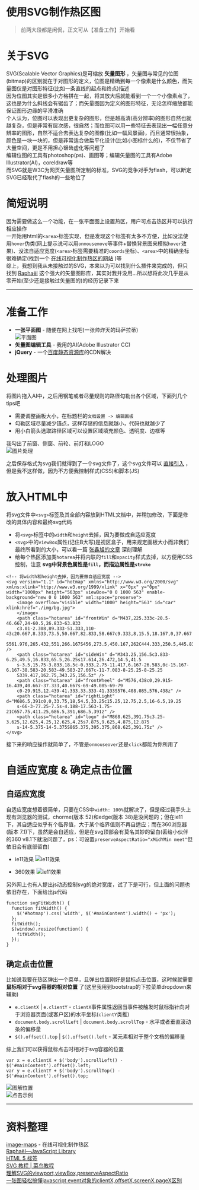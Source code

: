 使用SVG制作热区图
========

> 前两大段都是闲侃，正文可从【准备工作】开始看  

# 关于SVG
SVG(Scalable Vector Graphics)是可缩放 **矢量图形** ，矢量图与常见的位图(bitmap)的区别就在于对图形的定义，位图是精确到每一个像素是什么颜色，而矢量图仅是对图形特征(比如一条直线的起点和终点)描述  
因为位图其实是很多小方格拼在一起，将其放大后就能看到一个一个小像素点了，这也是为什么斜线会有锯齿了；而矢量图因为定义的图形特征，无论怎样缩放都能保证图形边缘的平滑准确  
个人认为，位图可以表现出更复杂的图形，但是越高清(高分辨率)的图形自然也就越复杂，但是非常有层次感，很自然；而位图可以用一些特征去表现出一幅任意分辨率的图形，自然不适合去表达复杂的图像(比如一幅风景画)，而且通常很抽象，颜色是一块一块的，但是非常适合做扁平化设计(比如小图标什么的)，不仅节省了大量空间，更是不用担心锯齿虚化等问题了  
编辑位图的工具有photoshop(ps)、画图等；编辑矢量图的工具有Adobe Illustrator(AI)，coreldraw等  
而SVG就是W3C为网页矢量图所定制的标准，SVG的竞争对手为flash，可以断定SVG已经取代了flash的一些地位了  

# 简短说明
因为需要做这么一个功能，在一张平面图上设置热区，用户可点击热区并可以执行相应操作  
一开始用html的`<area>`标签实现，但是发现这个标签有太多不方便，比如没法使用`hover`伪类(网上提示说可以用`onmousemove`等事件+替换背景图来模拟`hover`效果)、没法自适应宽度(`<area>`标签需要精准的`coords`坐标)、`<area>`中的精确坐标很难确定(找到一个
[在线可视化制作热区的网站](http://www.image-maps.com/)
)等  
综上，我想到我从未接触过的SVG，本来以为可以找到什么插件来完成的，但只找到
[Raphaël](http://dmitrybaranovskiy.github.io/raphael/)
这个强大的矢量图形库，其实对我并没用...所以想将此次几乎是从零开始(至少还是接触过矢量图的)的经历记录下来  

--------

# 准备工作
* **一张平面图** - 随便在网上找吧(一张帅炸天的玛萨拉蒂)  
![平面图](./demo/hotmap/img/bg.jpg)  
* **矢量图编辑工具** - 我用的AI(Adobe Illustrator CC)  
* **jQuery** - 一个[百度静态资源库](http://cdn.code.baidu.com/)的CDN解决  

# 处理图片
将图片拖入AI中，之后用钢笔或者尽量规则的路径勾勒出各个区域，下面列几个tips吧  

* 需要调整画板大小，在标题栏的`文档设置 -> 编辑画板`  
* 勾勒区域尽量减少锚点，这样存储的信息就越小，代码也就越少了  
* 用小白箭头选取路径区域可以设置区域填充颜色、透明度、边框等  

我勾出了前窗、侧窗、前轮、前灯和LOGO  
![图片处理](./demo/hotmap/img/picProcess.png)  

之后保存格式为svg我们就得到了一个svg文件了，这个svg文件可以
[直接引入](http://www.runoob.com/svg/svg-inhtml.html)
，但是我不这样做，因为不方便我控制样式(CSS)和脚本(JS)  

# 放入HTML中
将svg文件中`<svg>`标签及其全部内容放到HTML文档中，并稍加修改，下面是修改的具体内容和最终svg代码  

* 将`<svg>`标签中的`width`和`height`去掉，因为要做成自适应宽度  
* `<svg>`中的`viewBox`属性(记住B大写)是视区盒子，用来规定画板大小而非我们最终所看到的大小，可以看一篇
[张鑫旭的文章](http://www.zhangxinxu.com/wordpress/2014/08/svg-viewport-viewbox-preserveaspectratio/)
深刻理解  
* 给每个热区添加类`hotarea`并将内联的`fill`和`opacity`样式去掉，以方便用CSS控制，注意 **svg中背景色属性是`fill`，而描边属性是`stroke`**  

```
<!-- 将width和height去掉，因为要做自适应宽度 -->
<svg version="1.1" id="hotmap" xmlns="http://www.w3.org/2000/svg" xmlns:xlink="http://www.w3.org/1999/xlink" x="0px" y="0px" width="1000px" height="563px" viewBox="0 0 1000 563" enable-background="new 0 0 1000 563" xml:space="preserve">
    <image overflow="visible" width="1000" height="563" id="car" xlink:href="./img/bg.jpg">
    </image>
    <path class="hotarea" id="frontWin" d="M437,225.333c-20.5-46.667,24-60.5,26.833-63.833
    c3.01-2.308,89.333-51.333,110-43c20.667,8.333,73.5,50.667,82.833,58.667c9.333,8,15.5,18.167,0,37.667
    S561.976,265.432,551,266.167S456,273.5,450.167,262C444.333,250.5,445.833,250.333,437,225.333z" />
    <path class="hotarea" id="sideWin" d="M343.25,156.5c3.833-6.25,49.5,16.833,65.5,26.25s17.614,26.472,14.5,41.5
    s-3.5,15.75-3.833,18.5c-0.333,2.75-11.417,6.167-26.583,0c-15.167-6.167-38.583-20.583-49.583-27.667c-11-7.083-8-25.25-8-25.25
    S339.417,162.75,343.25,156.5z" />
    <path class="hotarea" id="frontWheel" d="M576,438c0,29.915-16.439,40.667-37.333,40.667s-69-49.085-69-79
    c0-29.915,12.439-41.333,33.333-41.333S576,408.085,576,438z" />
    <path class="hotarea" id="rightLight" d="M686.5,391c0,0,33.75,18,54.5,33.25c15.25,12.75,2.5,16-6.5,19.25
    s-66-3-77.25-7.5s-4.188-17.563-1.75-21C657.75,411.25,686.5,391,686.5,391z" />
    <path class="hotarea" id="logo" d="M868.625,391.75c3.25-3.625,12.625,4.25,12.625,4.25s7.875,9.625,4.875,12.875
    s-14-5.375-14-5.375S865.375,395.375,868.625,391.75z" />
</svg>
```

接下来的响应操作就简单了，不管是`onmouseover`还是`click`都能为你所用了  

# 自适应宽度 & 确定点击位置

## 自适应宽度
自适应宽度想着很简单，只要在CSS中`width: 100%`就解决了，但是经过我手头上现有浏览器的测试，chorme(版本 52)和edge(版本 38)是没问题的；但在ie11下，其自适应似乎有个临界值，大于某个临界值则不再自适应；而在360浏览器(版本 7.1)下，虽然是会自适应，但是在svg顶部会有莫名其妙的留白(丢给小伙伴的360 v8.1下就没问题了，ps：可设置`preserveAspectRatio="xMidYMin meet"`但依旧会有底部留白)  

* ie11效果
![ie11效果](./demo/hotmap/img/ie11.gif)  

* 360效果
![ie11效果](./demo/hotmap/img/360.png)  

另外网上也有人提出js动态控制svg的绝对宽度，试了下是可行，但上面的问题也依旧存在，下面给出js代码  

```
function svgFitWidth() {
  function fitWidth() {
    $('#hotmap').css('width', $('#mainContent').width() + 'px');
  };
  fitWidth();
  $(window).resize(function() {
    fitWidth();
  });
}
```

## 确定点击位置
比如说我要在热区弹出一个菜单，且弹出位置刚好是鼠标点击位置，这时候就需要 **鼠标相对于svg容器的相对位置** 了(这里我用到bootstrap的下拉菜单dropdown来辅助)

* `e.clientX` | `e.clientY` - `clientX`事件属性返回当事件被触发时鼠标指针向对于浏览器页面(或客户区)的水平坐标(`clientY`类推)  
*  `document.body.scrollLeft` | `document.body.scrollTop` - 水平或者垂直滚动条的偏移量  
* `$().offset().top` | `$().offset().left` - 某元素相对于整个文档的偏移量  

综上我们可以获得鼠标点击时相对于svg容器的位置  

```
var x = e.clientX + $('body').scrollLeft() - $('#mainContent').offset().left;
var y = e.clientY + $('body').scrollTop() - $('#mainContent').offset().top;
```

![图解位置](./demo/hotmap/img/getPos.png)  
![点击示例](./demo/hotmap/img/clickPos.png)  


--------

# 资料整理
[image-maps](http://www.image-maps.com/) - 在线可视化制作热区  
[Raphaël—JavaScript Library](http://dmitrybaranovskiy.github.io/raphael/)  
[HTML 5 <area> 标签](http://www.w3school.com.cn/html5/html5_area.asp)  
[SVG 教程 | 菜鸟教程](http://www.runoob.com/svg/svg-tutorial.html)  
[理解SVG的viewport,viewBox,preserveAspectRatio](http://www.zhangxinxu.com/wordpress/2014/08/svg-viewport-viewbox-preserveaspectratio/)  
[一张图轻松搞懂javascript event对象的clientX,offsetX,screenX,pageX区别](http://www.2cto.com/kf/201409/333401.html)  
